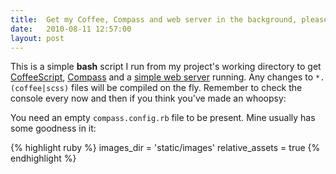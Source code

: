 ```yaml
---
title:  Get my Coffee, Compass and web server in the background, please
date:   2010-08-11 12:57:00
layout: post
---
```


This is a simple **bash** script I run from my project's working directory to get [CoffeeScript](http://coffeescript.org), [Compass](http://compass-style.org/docs/reference/compass/) and a [simple web server](http://blog.angeloff.name/post/931456447/in-need-of-a-simple-web-server) running. Any changes to `*.(coffee|scss)` files will be compiled on the fly. Remember to check the console every now and then if you think you've made an whoopsy:

<script src="http://gist.github.com/558165.js"></script>

You need an empty `compass.config.rb` file to be present. Mine usually has some goodness in it:

{% highlight ruby %}
images_dir      = 'static/images'
relative_assets = true
{% endhighlight %}
